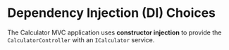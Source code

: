 # Dependency Injection (DI) Choices

The Calculator MVC application uses **constructor injection** to provide the `CalculatorController` with an `ICalculator` service.
